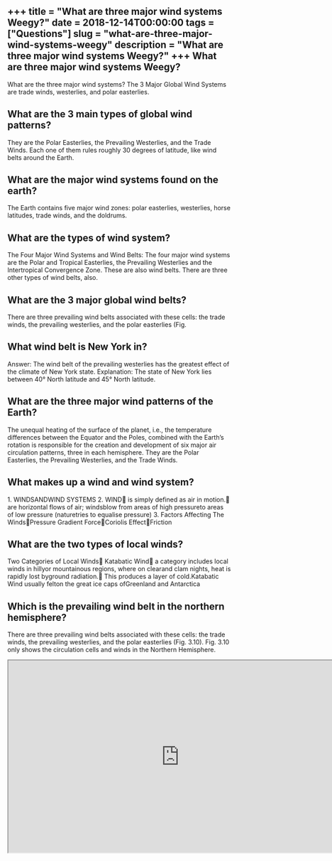 +++
title = "What are three major wind systems Weegy?"
date = 2018-12-14T00:00:00
tags = ["Questions"]
slug = "what-are-three-major-wind-systems-weegy"
description = "What are three major wind systems Weegy?"
+++
What are three major wind systems Weegy?
----------------------------------------

What are the three major wind systems? The 3 Major Global Wind Systems are trade winds, westerlies, and polar easterlies.

What are the 3 main types of global wind patterns?
--------------------------------------------------

They are the Polar Easterlies, the Prevailing Westerlies, and the Trade Winds. Each one of them rules roughly 30 degrees of latitude, like wind belts around the Earth.

What are the major wind systems found on the earth?
---------------------------------------------------

The Earth contains five major wind zones: polar easterlies, westerlies, horse latitudes, trade winds, and the doldrums.

What are the types of wind system?
----------------------------------

The Four Major Wind Systems and Wind Belts: The four major wind systems are the Polar and Tropical Easterlies, the Prevailing Westerlies and the Intertropical Convergence Zone. These are also wind belts. There are three other types of wind belts, also.

What are the 3 major global wind belts?
---------------------------------------

There are three prevailing wind belts associated with these cells: the trade winds, the prevailing westerlies, and the polar easterlies (Fig.

What wind belt is New York in?
------------------------------

Answer: The wind belt of the prevailing westerlies has the greatest effect of the climate of New York state. Explanation: The state of New York lies between 40° North latitude and 45° North latitude.

What are the three major wind patterns of the Earth?
----------------------------------------------------

The unequal heating of the surface of the planet, i.e., the temperature differences between the Equator and the Poles, combined with the Earth’s rotation is responsible for the creation and development of six major air circulation patterns, three in each hemisphere. They are the Polar Easterlies, the Prevailing Westerlies, and the Trade Winds.

What makes up a wind and wind system?
-------------------------------------

1\. WINDSANDWIND SYSTEMS 2. WIND is simply defined as air in motion. are horizontal flows of air; windsblow from areas of high pressureto areas of low pressure (naturetries to equalise pressure) 3. Factors Affecting The WindsPressure Gradient ForceCoriolis EffectFriction

What are the two types of local winds?
--------------------------------------

Two Categories of Local Winds Katabatic Wind a category includes local winds in hillyor mountainous regions, where on clearand clam nights, heat is rapidly lost byground radiation. This produces a layer of cold.Katabatic Wind usually felton the great ice caps ofGreenland and Antarctica

Which is the prevailing wind belt in the northern hemisphere?
-------------------------------------------------------------

There are three prevailing wind belts associated with these cells: the trade winds, the prevailing westerlies, and the polar easterlies (Fig. 3.10). Fig. 3.10 only shows the circulation cells and winds in the Northern Hemisphere.

<iframe allow="accelerometer; autoplay; clipboard-write; encrypted-media; gyroscope; picture-in-picture" allowfullscreen="" class="__youtube_prefs__  epyt-is-override  no-lazyload" data-no-lazy="1" data-origheight="433" data-origwidth="770" data-skipgform_ajax_framebjll="" height="433" id="_ytid_99776" loading="lazy" src="https://www.youtube.com/embed/PDEcAxfSYaI?enablejsapi=1&autoplay=0&cc_load_policy=0&cc_lang_pref=&iv_load_policy=1&loop=0&modestbranding=0&rel=1&fs=1&playsinline=0&autohide=2&theme=dark&color=red&controls=1&" title="YouTube player" width="770"></iframe>